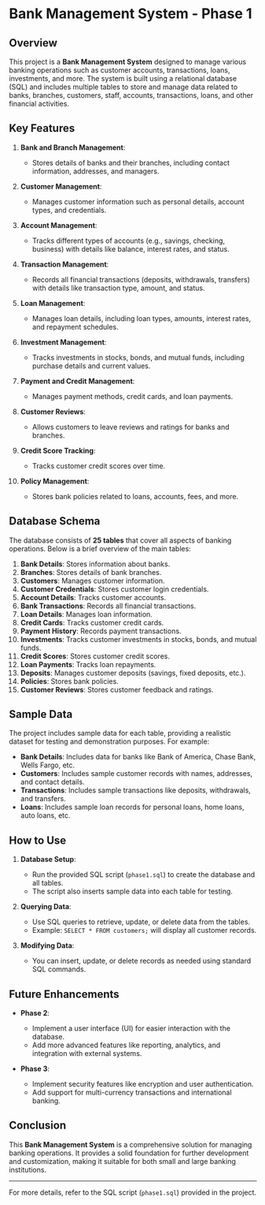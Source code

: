 # Bank Management System - Phase 1

## Overview
This project is a **Bank Management System** designed to manage various banking operations such as customer accounts, transactions, loans, investments, and more. The system is built using a relational database (SQL) and includes multiple tables to store and manage data related to banks, branches, customers, staff, accounts, transactions, loans, and other financial activities.

## Key Features
1. **Bank and Branch Management**: 
   - Stores details of banks and their branches, including contact information, addresses, and managers.
   
2. **Customer Management**:
   - Manages customer information such as personal details, account types, and credentials.
   
3. **Account Management**:
   - Tracks different types of accounts (e.g., savings, checking, business) with details like balance, interest rates, and status.
   
4. **Transaction Management**:
   - Records all financial transactions (deposits, withdrawals, transfers) with details like transaction type, amount, and status.
   
5. **Loan Management**:
   - Manages loan details, including loan types, amounts, interest rates, and repayment schedules.
   
6. **Investment Management**:
   - Tracks investments in stocks, bonds, and mutual funds, including purchase details and current values.
   
7. **Payment and Credit Management**:
   - Manages payment methods, credit cards, and loan payments.
   
8. **Customer Reviews**:
   - Allows customers to leave reviews and ratings for banks and branches.
   
9. **Credit Score Tracking**:
   - Tracks customer credit scores over time.
   
10. **Policy Management**:
    - Stores bank policies related to loans, accounts, fees, and more.

## Database Schema
The database consists of **25 tables** that cover all aspects of banking operations. Below is a brief overview of the main tables:

1. **Bank Details**: Stores information about banks.
2. **Branches**: Stores details of bank branches.
3. **Customers**: Manages customer information.
4. **Customer Credentials**: Stores customer login credentials.
5. **Account Details**: Tracks customer accounts.
6. **Bank Transactions**: Records all financial transactions.
7. **Loan Details**: Manages loan information.
8. **Credit Cards**: Tracks customer credit cards.
9. **Payment History**: Records payment transactions.
10. **Investments**: Tracks customer investments in stocks, bonds, and mutual funds.
11. **Credit Scores**: Stores customer credit scores.
12. **Loan Payments**: Tracks loan repayments.
13. **Deposits**: Manages customer deposits (savings, fixed deposits, etc.).
14. **Policies**: Stores bank policies.
15. **Customer Reviews**: Stores customer feedback and ratings.

## Sample Data
The project includes sample data for each table, providing a realistic dataset for testing and demonstration purposes. For example:
- **Bank Details**: Includes data for banks like Bank of America, Chase Bank, Wells Fargo, etc.
- **Customers**: Includes sample customer records with names, addresses, and contact details.
- **Transactions**: Includes sample transactions like deposits, withdrawals, and transfers.
- **Loans**: Includes sample loan records for personal loans, home loans, auto loans, etc.

## How to Use
1. **Database Setup**:
   - Run the provided SQL script (`phase1.sql`) to create the database and all tables.
   - The script also inserts sample data into each table for testing.

2. **Querying Data**:
   - Use SQL queries to retrieve, update, or delete data from the tables.
   - Example: `SELECT * FROM customers;` will display all customer records.

3. **Modifying Data**:
   - You can insert, update, or delete records as needed using standard SQL commands.

## Future Enhancements
- **Phase 2**: 
  - Implement a user interface (UI) for easier interaction with the database.
  - Add more advanced features like reporting, analytics, and integration with external systems.
  
- **Phase 3**:
  - Implement security features like encryption and user authentication.
  - Add support for multi-currency transactions and international banking.

## Conclusion
This **Bank Management System** is a comprehensive solution for managing banking operations. It provides a solid foundation for further development and customization, making it suitable for both small and large banking institutions.

---

For more details, refer to the SQL script (`phase1.sql`) provided in the project.

